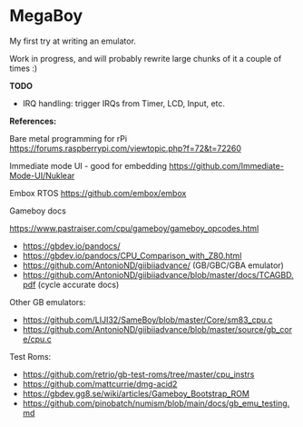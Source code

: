 # MegaBoy

My first try at writing an emulator. 

Work in progress, and will probably rewrite large chunks of it a couple of times :)

**TODO**

 - IRQ handling: trigger IRQs from Timer, LCD, Input, etc.

**References:**

Bare metal programming for rPi
https://forums.raspberrypi.com/viewtopic.php?f=72&t=72260

Immediate mode UI - good for embedding 
https://github.com/Immediate-Mode-UI/Nuklear

Embox RTOS
https://github.com/embox/embox

Gameboy docs

https://www.pastraiser.com/cpu/gameboy/gameboy_opcodes.html

- https://gbdev.io/pandocs/
- https://gbdev.io/pandocs/CPU_Comparison_with_Z80.html
- https://github.com/AntonioND/giibiiadvance/ (GB/GBC/GBA emulator)
- https://github.com/AntonioND/giibiiadvance/blob/master/docs/TCAGBD.pdf (cycle accurate docs)

Other GB emulators:

- https://github.com/LIJI32/SameBoy/blob/master/Core/sm83_cpu.c
- https://github.com/AntonioND/giibiiadvance/blob/master/source/gb_core/cpu.c

Test Roms:

- https://github.com/retrio/gb-test-roms/tree/master/cpu_instrs
- https://github.com/mattcurrie/dmg-acid2
- https://gbdev.gg8.se/wiki/articles/Gameboy_Bootstrap_ROM
- https://github.com/pinobatch/numism/blob/main/docs/gb_emu_testing.md
